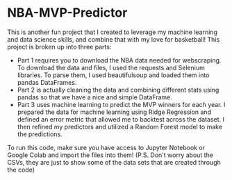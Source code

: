 # NBA-MVP-Predictor

This is another fun project that I created to leverage my machine learning and data science skills, and combine that with my love for basketball!
This project is broken up into three parts:
  - Part 1 requires you to download the NBA data needed for webscraping. To download the data and files, I used the requests and Selenium libraries. To parse them, I used beautifulsoup and loaded them into pandas DataFrames.
  - Part 2 is actually cleaning the data and combining different stats using pandas so that we have a nice and simple DataFrame.
  - Part 3 uses machine learning to predict the MVP winners for each year. I prepared the data for machine learning using Ridge Regression and defined an error metric that allowed me to backtest across the dataset. I then refined my predictors and utilized a Random             Forest model to make the predictions.

To run this code, make sure you have access to Jupyter Notebook or Google Colab and import the files into them!
(P.S. Don't worry about the CSVs, they are just to show some of the data sets that are created through the code)

  
